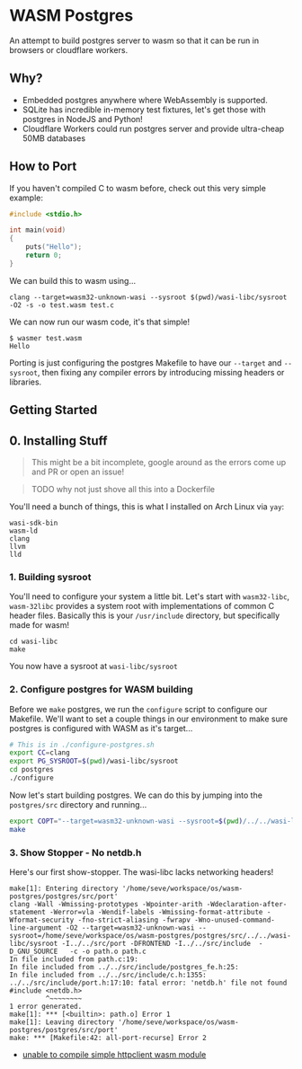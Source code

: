 # WASM Postgres

An attempt to build postgres server to wasm so that it can be
run in browsers or cloudflare workers.

## Why?

* Embedded postgres anywhere where WebAssembly is supported.
* SQLite has incredible in-memory test fixtures, let's get those with postgres in NodeJS and Python!
* Cloudflare Workers could run postgres server and provide ultra-cheap 50MB databases

## How to Port

If you haven't compiled C to wasm before, check out this very
simple example:

```c
#include <stdio.h>

int main(void)
{
    puts("Hello");
    return 0;
}
```

We can build this to wasm using...

```
clang --target=wasm32-unknown-wasi --sysroot $(pwd)/wasi-libc/sysroot -O2 -s -o test.wasm test.c
```

We can now run our wasm code, it's that simple!

```
$ wasmer test.wasm
Hello
```

Porting is just configuring the postgres Makefile to have our `--target` and `--sysroot`, then
fixing any compiler errors by introducing missing headers or libraries.

## Getting Started

## 0. Installing Stuff

> This might be a bit incomplete, google around as the errors come up and PR or open an issue!

> TODO why not just shove all this into a Dockerfile

You'll need a bunch of things, this is what I installed on Arch Linux via `yay`:

```
wasi-sdk-bin
wasm-ld
clang
llvm
lld
```


### 1. Building sysroot

You'll need to configure your system a little bit. Let's start with `wasm32-libc`, `wasm-32libc`
provides a system root with implementations of common C header files. Basically this is your
`/usr/include` directory, but specifically made for wasm!

```
cd wasi-libc
make
```

You now have a sysroot at `wasi-libc/sysroot`

### 2. Configure postgres for WASM building

Before we `make` postgres, we run the `configure` script to configure our Makefile. We'll want
to set a couple things in our environment to make sure postgres is configured with WASM as it's
target...

```bash
# This is in ./configure-postgres.sh
export CC=clang
export PG_SYSROOT=$(pwd)/wasi-libc/sysroot
cd postgres
./configure
```

Now let's start building postgres. We can do this by jumping into the `postgres/src` directory and
running...

```bash
export COPT="--target=wasm32-unknown-wasi --sysroot=$(pwd)/../../wasi-libc/sysroot"
make
```

### 3. Show Stopper - No netdb.h

Here's our first show-stopper. The wasi-libc lacks networking headers!

```
make[1]: Entering directory '/home/seve/workspace/os/wasm-postgres/postgres/src/port'
clang -Wall -Wmissing-prototypes -Wpointer-arith -Wdeclaration-after-statement -Werror=vla -Wendif-labels -Wmissing-format-attribute -Wformat-security -fno-strict-aliasing -fwrapv -Wno-unused-command-line-argument -O2 --target=wasm32-unknown-wasi --sysroot=/home/seve/workspace/os/wasm-postgres/postgres/src/../../wasi-libc/sysroot -I../../src/port -DFRONTEND -I../../src/include  -D_GNU_SOURCE   -c -o path.o path.c
In file included from path.c:19:
In file included from ../../src/include/postgres_fe.h:25:
In file included from ../../src/include/c.h:1355:
../../src/include/port.h:17:10: fatal error: 'netdb.h' file not found
#include <netdb.h>
         ^~~~~~~~~
1 error generated.
make[1]: *** [<builtin>: path.o] Error 1
make[1]: Leaving directory '/home/seve/workspace/os/wasm-postgres/postgres/src/port'
make: *** [Makefile:42: all-port-recurse] Error 2
```

* [unable to compile simple httpclient wasm module](https://github.com/WebAssembly/wasi-libc/issues/18)
